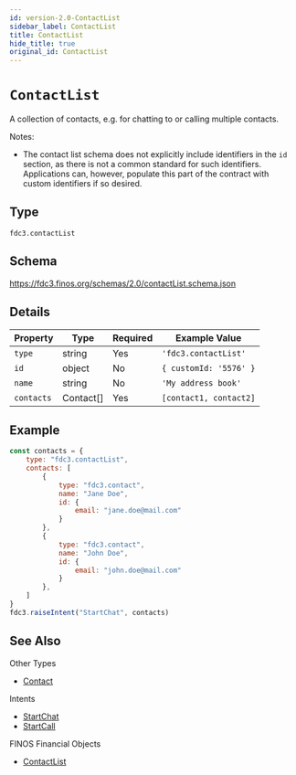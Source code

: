 ```yaml
---
id: version-2.0-ContactList
sidebar_label: ContactList
title: ContactList
hide_title: true
original_id: ContactList
---
```

# `ContactList`

A collection of contacts, e.g. for chatting to or calling multiple contacts.

Notes:

- The contact list schema does not explicitly include identifiers in the `id` section, as there
is not a common standard for such identifiers. Applications can, however, populate
this part of the contract with custom identifiers if so desired.

## Type

`fdc3.contactList`

## Schema

https://fdc3.finos.org/schemas/2.0/contactList.schema.json

## Details

| Property    | Type      | Required | Example Value          |
|-------------|-----------|----------|------------------------|
| `type`      | string    | Yes      | `'fdc3.contactList'`   |
| `id`        | object    | No       | `{ customId: '5576' }` |
| `name`      | string    | No       | `'My address book'`    |
| `contacts`  | Contact[] | Yes      | `[contact1, contact2]` |

## Example

```js
const contacts = {
    type: "fdc3.contactList",
    contacts: [
        {
            type: "fdc3.contact",
            name: "Jane Doe",
            id: {
                email: "jane.doe@mail.com"
            }
        },
        {
            type: "fdc3.contact",
            name: "John Doe",
            id: {
                email: "john.doe@mail.com"
            }
        },
    ]
}
fdc3.raiseIntent("StartChat", contacts)
```

## See Also

Other Types
- [Contact](Contact)

Intents
- [StartChat](../../intents/ref/StartChat)
- [StartCall](../../intents/ref/StartCall)

FINOS Financial Objects
- [ContactList](https://fo.finos.org/docs/objects/contactlist)